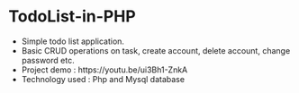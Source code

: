 # TodoList-in-PHP
<ul>
    <li>
        Simple todo list application.
    </li>
    <li>
        Basic CRUD operations on task, create account, delete account, change password etc.
    </li>
    <li>
        Project demo : https://youtu.be/ui3Bh1-ZnkA
    </li>
    <li>
        Technology used : Php and Mysql database
    </li>
</ul>
